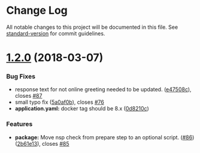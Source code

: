 # Change Log

All notable changes to this project will be documented in this file. See [standard-version](https://github.com/conventional-changelog/standard-version) for commit guidelines.

<a name="1.2.0"></a>
# [1.2.0](https://github.com/bucharest-gold/nodejs-health-check/compare/v1.1.1...v1.2.0) (2018-03-07)


### Bug Fixes

* response text for not online greeting needed to be updated. ([e47508c](https://github.com/bucharest-gold/nodejs-health-check/commit/e47508c)), closes [#87](https://github.com/bucharest-gold/nodejs-health-check/issues/87)
* small typo fix ([5a0af0b](https://github.com/bucharest-gold/nodejs-health-check/commit/5a0af0b)), closes [#76](https://github.com/bucharest-gold/nodejs-health-check/issues/76)
* **application.yaml:** docker tag should be 8.x ([0d8210c](https://github.com/bucharest-gold/nodejs-health-check/commit/0d8210c))


### Features

* **package:** Move nsp check from prepare step to an optional script. ([#86](https://github.com/bucharest-gold/nodejs-health-check/issues/86)) ([2b61e13](https://github.com/bucharest-gold/nodejs-health-check/commit/2b61e13)), closes [#85](https://github.com/bucharest-gold/nodejs-health-check/issues/85)
